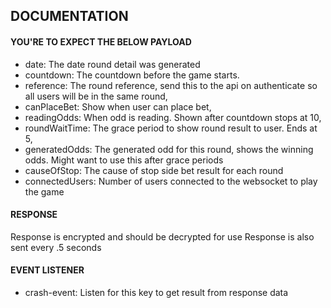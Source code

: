 ## DOCUMENTATION
#### YOU'RE TO EXPECT THE BELOW PAYLOAD
* date: The date round detail was generated
* countdown: The countdown before the game starts. 
* reference: The round reference, send this to the api on   authenticate so all users will be in the same round,
* canPlaceBet: Show when user can place bet,
* readingOdds: When odd is reading. Shown after countdown stops at 10,
* roundWaitTime: The grace period to show round result to user. Ends at 5,
* generatedOdds: The generated odd for this round, shows the winning odds. Might want to use this after grace periods
* causeOfStop: The cause of stop side bet result for each round
* connectedUsers: Number of users connected to the websocket to play the game

#### RESPONSE
Response is encrypted and should be decrypted for use
Response is also sent every .5 seconds

#### EVENT LISTENER
* crash-event: Listen for this key to get result from response data
